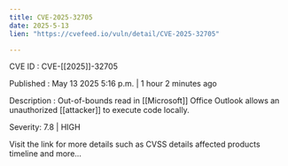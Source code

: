 ```yaml
---
title: CVE-2025-32705
date: 2025-5-13
lien: "https://cvefeed.io/vuln/detail/CVE-2025-32705"

---
```


CVE ID : CVE-[[2025]]-32705

Published :  May 13
2025
5:16 p.m. | 1 hour
2 minutes ago

Description : Out-of-bounds read in [[Microsoft]] Office Outlook allows an unauthorized [[attacker]] to execute code locally.

Severity: 7.8 | HIGH

Visit the link for more details
such as CVSS details
affected products
timeline
and more...
